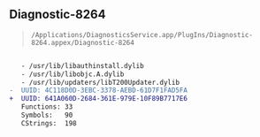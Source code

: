 ## Diagnostic-8264

> `/Applications/DiagnosticsService.app/PlugIns/Diagnostic-8264.appex/Diagnostic-8264`

```diff

   - /usr/lib/libauthinstall.dylib
   - /usr/lib/libobjc.A.dylib
   - /usr/lib/updaters/libT200Updater.dylib
-  UUID: 4C118D0D-3EBC-3378-AEBD-61D7F1FAD5FA
+  UUID: 641A060D-2684-361E-979E-10F89B7717E6
   Functions: 33
   Symbols:   90
   CStrings:  198

```
